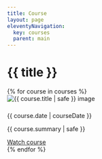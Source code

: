 ```yaml
---
title: Course
layout: page
eleventyNavigation:
  key: courses
  parent: main
---
```


# {{ title }}

<div class="container mt-4">
  <div class="row row-cols-1 row-cols-md-2 row-cols-lg-3">
  {% for course in courses %}
  <div class="col mb-4">
    <div class="card h-100" >
      <img src="{{ course.thumbnail | safe }}" alt=" {{ course.title | safe }} image" class="card-img-top">
      <div class="card-body">
        <h5 class="card-title my-0"></h5>
        <time class="item-date small d-block text-muted mb-2" datetime="{{ course.date | safe }}">{{ course.date | courseDate }}</time>
        <p class="card-text">{{ course.summary | safe }}</p>
        <a href="{{ course.url | url}}" class="btn btn-secondary stretched-link" target="_blank">Watch course</a>
      </div>
    </div>
  </div>
  {% endfor %}
  </div>